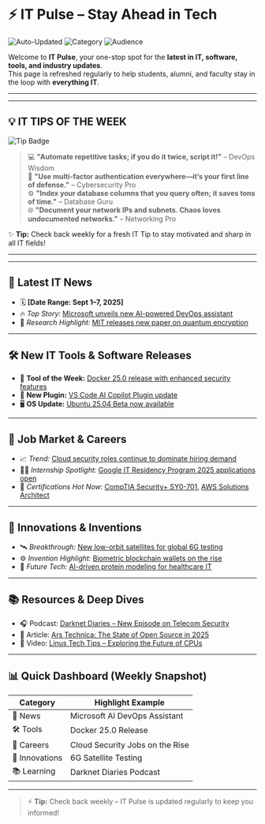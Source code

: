 # ⚡ IT Pulse – Stay Ahead in Tech

![Auto-Updated](https://img.shields.io/badge/Status-Auto--Updated-brightgreen?style=for-the-badge&logo=github)
![Category](https://img.shields.io/badge/Focus-IT%20News%20|%20Tools%20|%20Careers%20|%20Innovation-blue?style=for-the-badge&logo=linux)
![Audience](https://img.shields.io/badge/For-Students%20|%20Alumni%20|%20Faculty-purple?style=for-the-badge&logo=gradle)

Welcome to **IT Pulse**, your one-stop spot for the **latest in IT, software, tools, and industry updates**.  
This page is refreshed regularly to help students, alumni, and faculty stay in the loop with **everything IT**.


---
---

## 💡 IT TIPS OF THE WEEK
![Tip Badge](https://img.shields.io/badge/Tip-of-the-Week-yellow?style=for-the-badge&logo=markdown)

> 💻 **"Automate repetitive tasks; if you do it twice, script it!"** – DevOps Wisdom  
> 🔐 **"Use multi-factor authentication everywhere—it’s your first line of defense."** – Cybersecurity Pro  
> ⚙️ **"Index your database columns that you query often; it saves tons of time."** – Database Guru  
> 🌐 **"Document your network IPs and subnets. Chaos loves undocumented networks."** – Networking Pro  

✨ **Tip:** Check back weekly for a fresh IT Tip to stay motivated and sharp in all IT fields!

---
---

## 📰 Latest IT News
- 🗓️ **[Date Range: Sept 1–7, 2025]**
- 🔥 *Top Story:* [Microsoft unveils new AI-powered DevOps assistant](https://www.aegissofttech.com/insights/ai-powered-devops/)
- 🧠 *Research Highlight:* [MIT releases new paper on quantum encryption](https://news.mit.edu/2024/toward-code-breaking-quantum-computer-0823?utm_source=chatgpt.com)

---

## 🛠️ New IT Tools & Software Releases
- 🚀 **Tool of the Week:** [Docker 25.0 release with enhanced security features](https://www.docker.com/blog/)
- 🧩 **New Plugin:** [VS Code AI Copilot Plugin update](https://code.visualstudio.com/blogs/2025/09/ai-copilot-update)
- 🖥️ **OS Update:** [Ubuntu 25.04 Beta now available](https://ubuntu.com/blog/ubuntu-25-04-beta-release)

---

## 💼 Job Market & Careers
- 📈 *Trend:* [Cloud security roles continue to dominate hiring demand](https://www.zdnet.com/article/cloud-security-job-trends-2025)
- 🧑‍🎓 *Internship Spotlight:* [Google IT Residency Program 2025 applications open](https://careers.google.com/students/it-residency/)
- 📝 *Certifications Hot Now:* [CompTIA Security+ SY0-701](https://www.comptia.org/certifications/security), [AWS Solutions Architect](https://aws.amazon.com/certification/certified-solutions-architect-associate/)

---

## 🚀 Innovations & Inventions
- 🛰️ *Breakthrough:* [New low-orbit satellites for global 6G testing](https://www.reuters.com/technology/6g-satellite-testing-2025-09-06)
- ⚙️ *Invention Highlight:* [Biometric blockchain wallets on the rise](https://arstechnica.com/open-source-state-2025)
- 🧬 *Future Tech:* [AI-driven protein modeling for healthcare IT](https://www.nature.com/articles/ai-protein-modeling-2025)

---

## 📚 Resources & Deep Dives
- 🎧 Podcast: [Darknet Diaries – New Episode on Telecom Security](https://darknetdiaries.com/episode/147/)
- 📖 Article: [Ars Technica: The State of Open Source in 2025](https://arstechnica.com/information-technology/2025/09/state-of-open-source/)
- 🎥 Video: [Linus Tech Tips – Exploring the Future of CPUs](https://youtu.be/G1aI7G9jevw?si=cNShbVTnHOx8ddBM)

---

## 📊 Quick Dashboard (Weekly Snapshot)

| Category       | Highlight Example                                |
|----------------|--------------------------------------------------|
| 📰 News        | Microsoft AI DevOps Assistant                     |
| 🛠️ Tools       | Docker 25.0 Release                               |
| 💼 Careers     | Cloud Security Jobs on the Rise                   |
| 🚀 Innovations | 6G Satellite Testing                              |
| 📚 Learning    | Darknet Diaries Podcast                           |

---

> ⚡ **Tip:** Check back weekly – IT Pulse is updated regularly to keep you informed!
